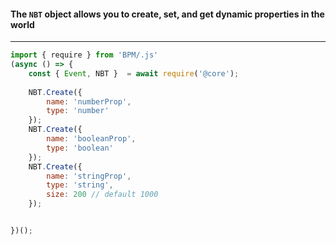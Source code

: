 #### The `NBT` object allows you to create, set, and get dynamic properties in the world

---

```js
import { require } from 'BPM/.js'
(async () => {
    const { Event, NBT }  = await require('@core');
    
    NBT.Create({
        name: 'numberProp',
        type: 'number'
    });
    NBT.Create({
        name: 'booleanProp',
        type: 'boolean'
    });
    NBT.Create({
        name: 'stringProp',
        type: 'string',
        size: 200 // default 1000
    });


})();
```